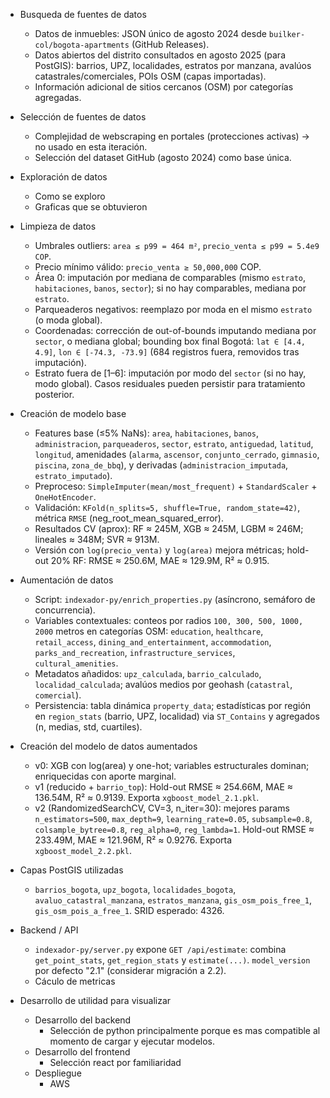 * Busqueda de fuentes de datos
    * Datos de inmuebles: JSON único de agosto 2024 desde `builker-col/bogota-apartments` (GitHub Releases).
    * Datos abiertos del distrito consultados en agosto 2025 (para PostGIS): barrios, UPZ, localidades, estratos por manzana, avalúos catastrales/comerciales, POIs OSM (capas importadas).
    * Información adicional de sitios cercanos (OSM) por categorías agregadas.

* Selección de fuentes de datos
    * Complejidad de webscraping en portales (protecciones activas) → no usado en esta iteración.
    * Selección del dataset GitHub (agosto 2024) como base única.

* Exploración de datos
    * Como se exploro
    * Graficas que se obtuvieron

* Limpieza de datos
    * Umbrales outliers: `area ≤ p99 = 464 m²`, `precio_venta ≤ p99 = 5.4e9 COP`.
    * Precio mínimo válido: `precio_venta ≥ 50,000,000` COP.
    * Área 0: imputación por mediana de comparables (mismo `estrato`, `habitaciones`, `banos`, `sector`); si no hay comparables, mediana por `estrato`.
    * Parqueaderos negativos: reemplazo por moda en el mismo `estrato` (o moda global).
    * Coordenadas: corrección de out-of-bounds imputando mediana por `sector`, o mediana global; bounding box final Bogotá: `lat ∈ [4.4, 4.9]`, `lon ∈ [-74.3, -73.9]` (684 registros fuera, removidos tras imputación).
    * Estrato fuera de [1–6]: imputación por modo del `sector` (si no hay, modo global). Casos residuales pueden persistir para tratamiento posterior.

* Creación de modelo base
    * Features base (≤5% NaNs): `area`, `habitaciones`, `banos`, `administracion`, `parqueaderos`, `sector`, `estrato`, `antiguedad`, `latitud`, `longitud`, amenidades (`alarma`, `ascensor`, `conjunto_cerrado`, `gimnasio`, `piscina`, `zona_de_bbq`), y derivadas (`administracion_imputada`, `estrato_imputado`).
    * Preproceso: `SimpleImputer(mean/most_frequent)` + `StandardScaler` + `OneHotEncoder`.
    * Validación: `KFold(n_splits=5, shuffle=True, random_state=42)`, métrica `RMSE` (neg_root_mean_squared_error).
    * Resultados CV (aprox): RF ≈ 245M, XGB ≈ 245M, LGBM ≈ 246M; lineales ≈ 348M; SVR ≈ 913M.
    * Versión con `log(precio_venta)` y `log(area)` mejora métricas; hold-out 20% RF: RMSE ≈ 250.6M, MAE ≈ 129.9M, R² ≈ 0.915.

* Aumentación de datos
    * Script: `indexador-py/enrich_properties.py` (asíncrono, semáforo de concurrencia).
    * Variables contextuales: conteos por radios `100, 300, 500, 1000, 2000` metros en categorías OSM: `education`, `healthcare`, `retail_access`, `dining_and_entertainment`, `accommodation`, `parks_and_recreation`, `infrastructure_services`, `cultural_amenities`.
    * Metadatos añadidos: `upz_calculada`, `barrio_calculado`, `localidad_calculada`; avalúos medios por geohash (`catastral`, `comercial`).
    * Persistencia: tabla dinámica `property_data`; estadísticas por región en `region_stats` (barrio, UPZ, localidad) via `ST_Contains` y agregados (n, medias, std, cuartiles).

* Creación del modelo de datos aumentados
    * v0: XGB con log(area) y one-hot; variables estructurales dominan; enriquecidas con aporte marginal.
    * v1 (reducido + `barrio_top`): Hold-out RMSE ≈ 254.66M, MAE ≈ 136.54M, R² ≈ 0.9139. Exporta `xgboost_model_2.1.pkl`.
    * v2 (RandomizedSearchCV, CV=3, n_iter=30): mejores params `n_estimators=500`, `max_depth=9`, `learning_rate=0.05`, `subsample=0.8`, `colsample_bytree=0.8`, `reg_alpha=0`, `reg_lambda=1`. Hold-out RMSE ≈ 233.49M, MAE ≈ 121.96M, R² ≈ 0.9276. Exporta `xgboost_model_2.2.pkl`.

* Capas PostGIS utilizadas
    * `barrios_bogota`, `upz_bogota`, `localidades_bogota`, `avaluo_catastral_manzana`, `estratos_manzana`, `gis_osm_pois_free_1`, `gis_osm_pois_a_free_1`. SRID esperado: 4326.

* Backend / API
    * `indexador-py/server.py` expone `GET /api/estimate`: combina `get_point_stats`, `get_region_stats` y `estimate(...)`. `model_version` por defecto "2.1" (considerar migración a 2.2).
    * Cáculo de metricas

* Desarrollo de utilidad para visualizar
    * Desarrollo del backend
        * Selección de python principalmente porque es mas compatible al momento de cargar y ejecutar modelos.
    * Desarrollo del frontend
        * Selección react por familiaridad
    * Despliegue
        * AWS



